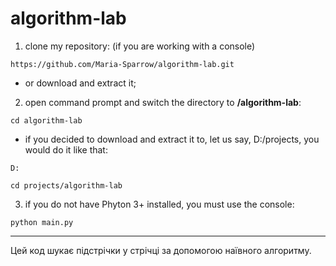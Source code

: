 # algorithm-lab
1. clone my repository: 
(if you are working with a console)
```
https://github.com/Maria-Sparrow/algorithm-lab.git
```
* or download and extract it;

2. open command prompt and switch the directory to **/algorithm-lab**:
```
cd algorithm-lab
```
* if you decided to download and extract it to, let us say, D:/projects, you would do it like that:
```
D:
```
```
cd projects/algorithm-lab
```


3. if you do not have Phyton 3+ installed, you must use the console:
```
python main.py
```

***
Цей код шукає підстрічки у стрічці за допомогою наївного алгоритму.
